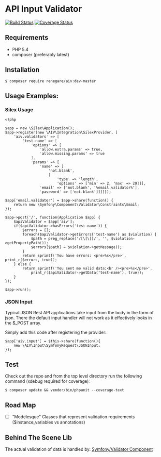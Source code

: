 # API Input Validator

[![Build Status](https://travis-ci.org/renegare/aiv.png?branch=master)](https://travis-ci.org/renegare/aiv)
[![Coverage Status](https://coveralls.io/repos/renegare/aiv/badge.png)](https://coveralls.io/r/renegare/aiv)

## Requirements

* PHP 5.4
* composer (preferably latest)

## Installation

```
$ composer require renegare/aiv:dev-master
```

## Usage Examples:

### Silex Usage
```
<?php

$app = new \Silex\Application();
$app->register(new \AIV\Integration\SilexProvider, [
    'aiv.validators' => [
        'test-name' => [
            'options' => [
                'allow.extra.params' => true,
                'allow.missing.params' => true
            ],
            'params' => [
                'name' => [
                    'not.blank',
                    [
                        'type' => 'length',
                        'options' => ['min' => 2, 'max' => 20]]],
                'email' => ['not.blank', '%email.validator%'],
                'password' => ['not.blank']]]]]);

$app['email.validator'] = $app->share(function() {
    return new \Symfony\Component\Validator\Constraints\Email;
});

$app->post('/', function(Application $app) {
    $apiValidator = $app['aiv'];
    if($apiValidator->hasErrors('test-name')) {
        $errors = [];
        foreach($apiValidator->getErrors('test-name') as $violation) {
            $path = preg_replace('/[\[\]]/', '', $violation->getPropertyPath());
            $errors[$path] = $violation->getMessage();
        }
        return sprintf('You have errors: <pre>%s</pre>', print_r($errors, true));
    } else {
        return sprintf('You sent me valid data:<br /><pre>%s</pre>',
            print_r($apiValidator->getData('test-name'), true));
    }
});

$app->run();

```

### JSON Input

Typical JSON Rest API applications take input from the body in the form of json. There
the default input handler will not work as it effectively looks in the $_POST array.

Simply add this code after registering the provider:

```
$app['aiv.input'] = $this->share(function(){
    new \AIV\Input\SymfonyRequest\JSONInput;
});
```

## Test

Check out the repo and from the top level directory run the
following command (xdebug required for coverage):

```
$ composer update && vendor/bin/phpunit --coverage-text
```

## Road Map

- [ ] "Modelesque" Classes that represent validation requirements ($instance_variables vs annotations)

## Behind The Scene Lib

The actual validation of data is handled by: [Symfony/Validator Component][1]

[1]: https://packagist.org/packages/symfony/validator
